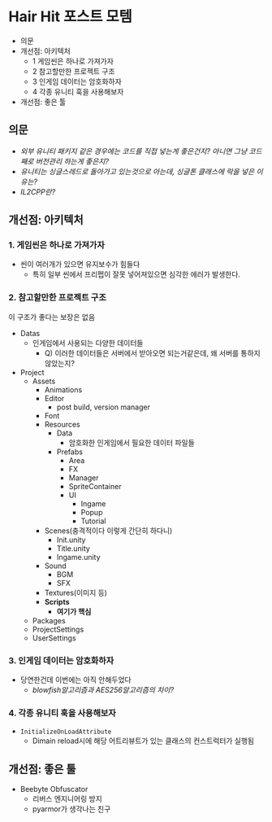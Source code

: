 # Hair Hit 포스트 모템

- 의문
- 개선점: 아키텍처
  - 1 게임씬은 하나로 가져가자
  - 2 참고할만한 프로젝트 구조
  - 3 인게임 데이터는 암호화하자
  - 4 각종 유니티 훅을 사용해보자
- 개선점: 좋은 툴

## 의문

- *외부 유니티 패키지 같은 경우에는 코드를 직접 넣는게 좋은건지? 아니면 그냥 코드째로 버전관리 하는게 좋은지?*
- *유니티는 싱글스레드로 돌아가고 있는것으로 아는데, 싱글톤 클래스에 락을 넣은 이유는?*
- *IL2CPP란?*

## 개선점: 아키텍처

### 1. 게임씬은 하나로 가져가자

- 씬이 여러개가 있으면 유지보수가 힘들다
  - 특히 일부 씬에서 프리펩이 잘못 넣어져있으면 심각한 에러가 발생한다.

### 2. 참고할만한 프로젝트 구조

이 구조가 좋다는 보장은 없음

- Datas
  - 인게임에서 사용되는 다양한 데이터들
    - Q) 이러한 데이터들은 서버에서 받아오면 되는거같은데, 왜 서버를 통하지 않았는지?
- Project
  - Assets
    - Animations
    - Editor
      - post build, version manager
    - Font
    - Resources
      - Data
        - 암호화한 인게임에서 필요한 데이터 파일들
      - Prefabs
        - Area
        - FX
        - Manager
        - SpriteContainer
        - UI
          - Ingame
          - Popup
          - Tutorial
    - Scenes(충격적이다 이렇게 간단히 하다니)
      - Init.unity
      - Title.unity
      - Ingame.unity
    - Sound
      - BGM
      - SFX
    - Textures(이미지 등)
    - **Scripts**
      - **여기가 핵심**
  - Packages
  - ProjectSettings
  - UserSettings

### 3. 인게임 데이터는 암호화하자

- 당연한건데 이번에는 아직 안해두었다
  - *blowfish알고리즘과 AES256알고리즘의 차이?*

### 4. 각종 유니티 훅을 사용해보자

- `InitializeOnLoadAttribute`
  - Dimain reload시에 해당 어트리뷰트가 있는 클래스의 컨스트럭터가 실행됨

## 개선점: 좋은 툴

- Beebyte Obfuscator
  - 리버스 엔지니어링 방지
  - pyarmor가 생각나는 친구
